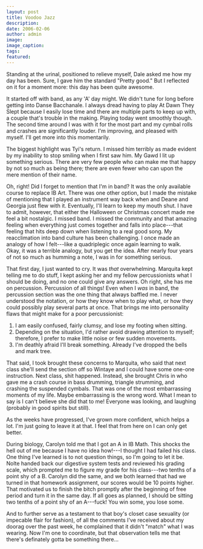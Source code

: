 ```yaml
---
layout: post
title: Voodoo Jazz
description:
date: 2006-02-06
author: admin
image:
image_caption:
tags:
featured:
---
```


Standing at the urinal, positioned to relieve myself, Dale asked me how my day has been. Sure, I gave him the standard "Pretty good." But I reflected on it for a moment more: this day has been quite awesome.

It started off with band, as any 'A' day might. We didn't tune for long before getting into Danse Bacchanale. I always dread having to play At Dawn They Slept because I easily lose time and there are multiple parts to keep up with, a couple that's trouble in the making. Playing today went smoothly though. The second time around I was with it for the most part and my cymbal rolls and crashes are significantly louder. I'm improving, and pleased with myself. I'll get more into this momentarily.

The biggest highlight was Tyi's return. I missed him terribly as made evident by my inability to stop smiling when I first saw him. My Gawd I lit up something serious. There are very few people who can make me that happy by not so much as being there; there are even fewer who can upon the mere mention of their name.

Oh, right! Did I forget to mention that I'm in band? It was the only available course to replace IB Art. There was one other option, but I made the mistake of mentioning that I played an instrument way back when and Deane and Georgia just flew with it. Eventually, I'll learn to keep my mouth shut. I have to admit, however, that either the Halloween or Christmas concert made me feel a bit nostalgic. I missed band. I missed the community and that amazing feeling when everything just comes together and falls into place---that feeling that hits deep down when listening to a real good song. My reacclimation into band culture has been challenging. I once made an analogy of how I felt---like a quadriplegic once again learning to walk. Okay, it was a terrible analogy, but you get the idea. After nearly four years of not so much as humming a note, I was in for something serious.

That first day, I just wanted to cry. It was *that* overwhelming. Marquita kept telling me to do stuff, I kept asking her and my fellow percussionists what I should be doing, and no one could give any answers. Oh right, she has me on percussion. Percussion of all things! Even when I *was* in band, the percussion section was the one thing that always baffled me. I never understood the notation, or how they know when to play what, or how they could possibly play several parts at once. That brings me into personality flaws that might make for a poor percussionist:

1.  I am easily confused, fairly clumsy, and lose my footing when sitting.
2.  Depending on the situation, I'd rather avoid drawing attention to myself; therefore, I prefer to make little noise or few sudden movements.
3.  I'm deathly afraid I'll break something. Already I've dropped the bells and mark tree.

That said, I took brought these concerns to Marquita, who said that next class she'll send the section off so Wintaye and I could have some one-one instruction. Next class, shit happened. Instead, she brought Chris in who gave me a crash course in bass drumming, triangle strumming, and crashing the suspended cymbals. That was one of the most embarrassing moments of my life. Maybe embarrassing is the wrong word. What I mean to say is I can't believe she did that to me! Everyone was looking, and laughing (probably in good spirits but still).

As the weeks have progressed, I've grown more confident, which helps a lot. I'm just going to leave it at that. I feel that from here on I can only get better.

During biology, Carolyn told me that I got an A in IB Math. This shocks the hell out of me because I have no idea how!---I thought I had failed his class. One thing I've learned is to not question things, so I'm going to let it be. Nolte handed back our digestive system tests and reviewed his grading scale, which prompted me to figure my grade for his class---two tenths of a point shy of a B. Carolyn did the same, and we both learned that had we turned in that homework assignment, our scores would be 10 points higher. That motivated us to finish the bitch promptly after the beginning of free period and turn it in the same day. If all goes as planned, I should be sitting two tenths of a point shy of an A---fuck! You win some, you lose some.

And to further serve as a testament to that boy's closet case sexuality (or impecable flair for fashion), of all the comments I've received about my doorag over the past week, he complained that it didn't "match" what I was wearing. Now I'm one to coordinate, but that observation tells me that there's definately gotta be something there...
